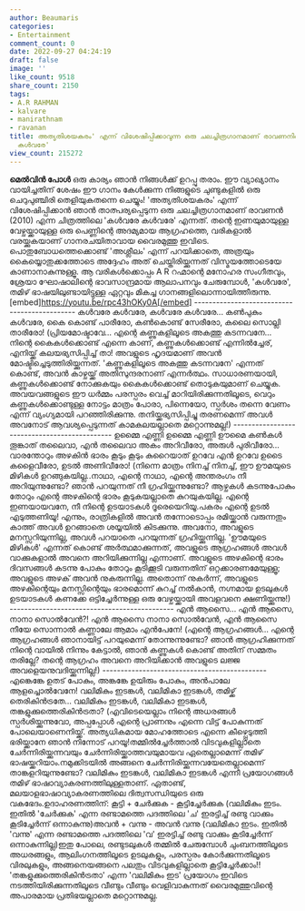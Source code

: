```yaml
---
author: Beaumaris
categories:
- Entertainment
comment_count: 0
date: 2022-09-27 04:24:19
draft: false
image: ''
like_count: 9518
share_count: 2150
tags:
- A.R RAHMAN
- kalvare
- manirathnam
- ravanan
title: അത്യതിശയകരം' എന്ന് വിശേഷിപ്പിക്കാവുന്ന ഒരു ചലച്ചിത്രഗാനമാണ് രാവണനിലെ 'കൾവരേ
  കൾവരേ'
view_count: 215272
---
```


**മെൽവിൻ പോൾ** ഒരു കാര്യം ഞാൻ നിങ്ങൾക്ക് ഉറപ്പു തരാം. ഈ വ്യാഖ്യാനം വായിച്ചതിന് ശേഷം ഈ ഗാനം കേൾക്കുന്ന നിങ്ങളുടെ ചുണ്ടുകളിൽ ഒരു ചെറുപുഞ്ചിരി തെളിയുകതന്നെ ചെയ്യും! 'അത്യതിശയകരം' എന്ന് വിശേഷിപ്പിക്കാൻ ഞാൻ താത്പര്യപ്പെടുന്ന ഒരു ചലച്ചിത്രഗാനമാണ് രാവണൻ (2010) എന്ന ചിത്രത്തിലെ 'കൾവരേ കൾവരേ' എന്നത്. തന്റെ ഇണയുമായുള്ള വേഴ്ചയ്ക്കായുള്ള ഒരു പെണ്ണിന്റെ അദമ്യമായ ആഗ്രഹത്തെ, വരികളാൽ വരയ്ക്കുകയാണ് ഗാനരചയിതാവായ വൈരമുത്തു ഇവിടെ. പൊതുബോധത്തെക്കൊണ്ട് 'അശ്ലീലം' എന്ന് പറയിക്കാതെ, അത്രയും കൈയ്യൊതുക്കത്തോടെ അദ്ദേഹം അത് ചെയ്തിരിയ്ക്കുന്നത് വിസ്മയത്തോടെയേ കാണാനാകുന്നുള്ളൂ. ആ വരികൾക്കൊപ്പം A R റഹ്മാന്റെ മനോഹര സംഗീതവും, ശ്രേയാ ഘോഷാലിന്റെ ഭാവസാന്ദ്രമായ ആലാപനവും ചേരുമ്പോൾ, 'കൾവരേ', തമിഴ് ഭാഷയിലുണ്ടായിട്ടുള്ള ഏറ്റവും മികച്ച ഗാനങ്ങളിലൊന്നായിത്തീരുന്നു. [embed]https://youtu.be/rpc43hOKy0A[/embed] \--------------------------------------------- കൾവരേ കൾവരേ, കൾവരേ കൾവരേ... കൺപുകും കൾവരേ, കൈ കൊണ്ട് പാരീരോ, കൺകൊണ്ട് സേരീരോ, കലൈ സൊല്ലി താരീരോ! (പ്രിയമോഷ്ടാവേ... എന്റെ കണ്ണുകളിലൂടെ അകത്തു കടന്നവനേ... നിന്റെ കൈകൾക്കൊണ്ട് എന്നെ കാണ്, കണ്ണുകൾക്കൊണ്ട് എന്നിൽച്ചേര്, എനിയ്ക്ക് കലയഭ്യസിപ്പിച്ച് താ! അവളുടെ ഹൃദയമാണ് അവൻ മോഷ്ടിച്ചെടുത്തിരിയ്ക്കുന്നത്. 'കണ്ണുകളിലൂടെ അകത്തു കടന്നവനേ' എന്നത് കൊണ്ട്, അവൻ കാഴ്ചയ്ക്ക് അതിസുന്ദരനാണ് എന്നർത്ഥം. സാധാരണയായി, കണ്ണുകൾക്കൊണ്ട് നോക്കുകയും കൈകൾക്കൊണ്ട് തൊടുകയുമാണ് ചെയ്യുക. അവയവങ്ങളുടെ ഈ ധർമ്മം പരസ്പരം വെച്ച് മാറിയിരിക്കുന്നതിലൂടെ, വെറും കണ്ണുകൾക്കൊണ്ടുള്ള നോട്ടം മാത്രം പോരാ, പിന്നെയോ, സ്പർശം തന്നെ വേണം എന്ന് വ്യംഗ്യമായി പറഞ്ഞിരിക്കുന്നു. തനിയ്ക്കഭ്യസിപ്പിച്ചു തരണമെന്ന് അവൾ അവനോട് ആവശ്യപ്പെടുന്നത് കാമകലയല്ലാതെ മറ്റൊന്നുമല്ല!) \--------------------------------------------- ഉമ്മൈ എണ്ണി ഉമ്മൈ എണ്ണി ഊമൈ കൺകൾ തൂങ്കാത് തലൈവാ, എൻ തലൈവാ അകം അറിവീരോ, അരുൾ പുരിവീരോ... വാരന്തോറും അഴകിൻ ഭാരം കൂടും കൂടും കുറൈയാത് ഉറവേ എൻ ഉറവേ ഉടൈ കളൈവീരോ, ഉടൽ അണിവീരോ! (നിന്നെ മാത്രം നിനച്ച് നിനച്ച്, ഈ ഊമയുടെ മിഴികൾ ഉറങ്ങുകയില്ല..നാഥാ, എന്റെ നാഥാ, എന്റെ അന്തരംഗം നീ അറിയുന്നുണ്ടോ? ഞാൻ പറയുന്നത് നീ ഗ്രഹിയ്ക്കുന്നുണ്ടോ? ആഴ്ചകൾ കടന്നുപോകും തോറും എന്റെ അഴകിന്റെ ഭാരം കൂടുകയല്ലാതെ കുറയുകയില്ല. എന്റെ ഇണയായവനേ, നീ നിന്റെ ഉടയാടകൾ ദൂരെയെറിയൂ.പകരം എന്റെ ഉടൽ എടുത്തണിയൂ! എന്നും, രാത്രികളിൽ അവൻ തന്നോടൊപ്പം രമിയ്ക്കാൻ വരുന്നതും കാത്ത് അവൾ ഉറങ്ങാതെ ശയ്യയിൽ കിടക്കുന്നു. അവനോ, അവളുടെ മനസ്സറിയുന്നില്ല, അവൾ പറയാതെ പറയുന്നത് ഗ്രഹിയ്ക്കുന്നില്ല. 'ഊമയുടെ മിഴികൾ' എന്നത് കൊണ്ട് അർത്ഥമാക്കുന്നത്, അവളുടെ ആഗ്രഹങ്ങൾ അവൾ വാക്കുകളാൽ അവനെ അറിയിക്കുന്നില്ല എന്നാണ്. അവളുടെ അഴകിന്റെ ഭാരം ദിവസങ്ങൾ കടന്നു പോകും തോറും കൂടിക്കൂടി വരുന്നതിന് ഒറ്റക്കാരണമേയുള്ളൂ; അവളുടെ അഴക് അവൻ നുകരുന്നില്ല. അതൊന്ന് നുകർന്ന്, അവളുടെ അഴകിന്റെയും മനസ്സിന്റെയും ഭാരമൊന്ന് കുറച്ച് നൽകാൻ, നഗ്നമായ ഉടലുകൾ ഉടയാടകൾ കണക്കേ ഒട്ടിച്ചേർന്നുള്ള ഒരു വേഴ്ചയ്ക്കായി അവളവനെ ക്ഷണിയ്ക്കുന്നു!) \--------------------------------------------- എൻ ആസൈ... എൻ ആസൈ, നാനാ സൊൽവേൻ?! എൻ ആസൈ നാനാ സൊൽവേൻ, എൻ ആസൈ നീയേ സൊന്നാൽ കണ്ണാലേ ആമാം എൻപേനേ! (എന്റെ ആഗ്രഹങ്ങൾ... എന്റെ ആഗ്രഹങ്ങൾ ഞാനായിട്ട് പറയുമെന്ന് തോന്നുന്നുണ്ടോ? ഞാൻ ആഗ്രഹിക്കുന്നത് നിന്റെ വായിൽ നിന്നും കേട്ടാൽ, ഞാൻ കണ്ണുകൾ കൊണ്ട് അതിന് സമ്മതം തരില്ലേ? തന്റെ ആഗ്രഹം അവനെ അറിയിക്കാൻ അവളുടെ ലജ്ജ അവളെയനുവദിയ്ക്കുന്നില്ല!) \--------------------------------------------- എങ്കെങ്കേ ഉതട് പോകും, അങ്കങ്കേ ഉയിരും പോകും, അൻപാലേ ആളച്ചൊൽവേനേ! വലിമികും ഇടങ്കൾ, വലിമികാ ഇടങ്കൾ, തമിഴ്ക്ക് തെരികിൻട്രതേ... വലിമികും ഇടങ്കൾ, വലിമികാ ഇടങ്കൾ, തങ്കളുക്കുത്തെരികിൻട്രതാ? (എവിടെയെല്ലാം നിന്റെ അധരങ്ങൾ സ്പർശിയ്ക്കുന്നുവോ, അപ്പപ്പോൾ എന്റെ പ്രാണനും എന്നെ വിട്ട് പോകുന്നത് പോലെയാണെനിയ്ക്ക്. അത്യധികമായ മോഹത്തോടെ എന്നെ കീഴ്പ്പെടുത്തി ഭരിയ്ക്കാനേ ഞാൻ നിന്നോട് പറയൂ!തമ്മിൽച്ചേർത്താൽ വിടവുകളില്ലാതെ ചേർന്നിരിയ്ക്കുന്നവയും ചേർന്നിരിയ്ക്കാത്തവയുമായവ ഏതെല്ലാമെന്ന് തമിഴ് ഭാഷയ്ക്കറിയാം.നമുക്കിടയിൽ അങ്ങനെ ചേർന്നിരിയ്ക്കുന്നവയേതെല്ലാമെന്ന് താങ്കളറിയുന്നുണ്ടോ? വലിമികും ഇടങ്കൾ, വലിമികാ ഇടങ്കൾ എന്നീ പ്രയോഗങ്ങൾ തമിഴ് ഭാഷാവ്യാകരണത്തിലുള്ളതാണ്. ഏതാണ്ട്, മലയാളഭാഷാവ്യാകരണത്തിലെ ദിത്വസന്ധിയുടെ ഒരു വകഭേദം.ഉദാഹരണത്തിന്: കൂട്ടി + ചേർക്കുക - കൂട്ടിച്ചേർക്കുക (വലിമികും ഇടം. ഇതിൽ 'ചേർക്കുക' എന്ന രണ്ടാമത്തെ പദത്തിലെ 'ച' ഇരട്ടിച്ച് രണ്ടു വാക്കും കൂടിച്ചേർന്ന് ഒന്നാകുന്നു)അവൻ + വന്നു - അവൻ വന്നു (വലിമികാ ഇടം. ഇതിൽ 'വന്നു' എന്ന രണ്ടാമത്തെ പദത്തിലെ 'വ' ഇരട്ടിച്ച് രണ്ടു വാക്കും കൂടിച്ചേർന്ന് ഒന്നാകുന്നില്ല)ഇതു പോലെ, രണ്ടുടലുകൾ തമ്മിൽ ചേരുമ്പോൾ ചുംബനത്തിലൂടെ അധരങ്ങളും, ആലിംഗനത്തിലൂടെ ഉടലുകളും, പരസ്പരം കോർക്കുന്നതിലൂടെ വിരലുകളും, അങ്ങനെയങ്ങനെ പലതും വിടവുകളില്ലാതെ കൂട്ടിച്ചേർക്കാം!! 'തങ്കളുക്കുത്തെരികിൻട്രതാ' എന്ന 'വലിമികും ഇട' പ്രയോഗം ഇവിടെ നടത്തിയിരിക്കുന്നതിലൂടെ വീണ്ടും വീണ്ടും വെളിവാകുന്നത് വൈരമുത്തുവിന്റെ അപാരമായ പ്രതിഭയല്ലാതെ മറ്റൊന്നുമല്ല.